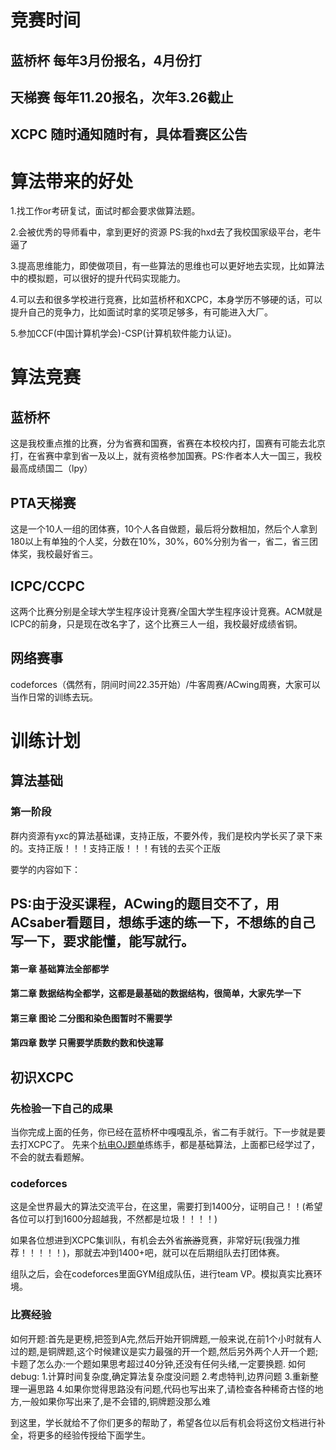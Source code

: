 # 竞赛时间
## 蓝桥杯 每年3月份报名，4月份打
## 天梯赛 每年11.20报名，次年3.26截止
## XCPC 随时通知随时有，具体看赛区公告

# 算法带来的好处

1.找工作or考研复试，面试时都会要求做算法题。

2.会被优秀的导师看中，拿到更好的资源 PS:我的hxd去了我校国家级平台，老牛逼了

3.提高思维能力，即使做项目，有一些算法的思维也可以更好地去实现，比如算法中的模拟题，可以很好的提升代码实现能力。

4.可以去和很多学校进行竞赛，比如蓝桥杯和XCPC，本身学历不够硬的话，可以提升自己的竞争力，比如面试时拿的奖项足够多，有可能进入大厂。

5.参加CCF(中国计算机学会)-CSP(计算机软件能力认证)。 

# 算法竞赛
## 蓝桥杯
这是我校重点推的比赛，分为省赛和国赛，省赛在本校校内打，国赛有可能去北京打，在省赛中拿到省一及以上，就有资格参加国赛。PS:作者本人大一国三，我校最高成绩国二（lpy）

## PTA天梯赛
这是一个10人一组的团体赛，10个人各自做题，最后将分数相加，然后个人拿到180以上有单独的个人奖，分数在10%，30%，60%分别为省一，省二，省三团体奖，我校最好省三。

## ICPC/CCPC
这两个比赛分别是全球大学生程序设计竞赛/全国大学生程序设计竞赛。ACM就是ICPC的前身，只是现在改名字了，这个比赛三人一组，我校最好成绩省铜。

## 网络赛事
codeforces（偶然有，阴间时间22.35开始）/牛客周赛/ACwing周赛，大家可以当作日常的训练去玩。

# 训练计划
## 算法基础
### 第一阶段
群内资源有yxc的算法基础课，支持正版，不要外传，我们是校内学长买了录下来的。支持正版！！！支持正版！！！有钱的去买个正版


要学的内容如下：
## PS:由于没买课程，ACwing的题目交不了，用ACsaber看题目，想练手速的练一下，不想练的自己写一下，要求能懂，能写就行。


#### 第一章 基础算法全部都学

#### 第二章 数据结构全都学，这都是最基础的数据结构，很简单，大家先学一下

#### 第三章 图论 二分图和染色图暂时不需要学

#### 第四章 数学 只需要学质数约数和快速幂


## 初识XCPC
### 先检验一下自己的成果
当你完成上面的任务，你已经在蓝桥杯中嘎嘎乱杀，省二有手就行。下一步就是要去打XCPC了。
先来个[杭电OJ题单](http://acm.hdu.edu.cn/game/entry/problem/list.php?chapterid=1&sectionid=3)练练手，都是基础算法，上面都已经学过了，不会的就去看题解。

### codeforces
这是全世界最大的算法交流平台，在这里，需要打到1400分，证明自己！！(希望各位可以打到1600分超越我，不然都是垃圾！！！！)

如果各位想进到XCPC集训队，有机会去外省~~旅游~~竞赛，非常好玩(我强力推荐！！！！！)，那就去冲到1400+吧，就可以在后期组队去打团体赛。

组队之后，会在codeforces里面GYM组成队伍，进行team VP。模拟真实比赛环境。

### 比赛经验
如何开题:首先是更榜,把签到A完,然后开始开铜牌题,一般来说,在前1个小时就有人过的题,是铜牌题,这个时候建议是实力最强的开一个题,然后另外两个人开一个题;
卡题了怎么办:一个题如果思考超过40分钟,还没有任何头绪,一定要换题.
如何debug:
1.计算时间复杂度,确定算法复杂度没问题
2.考虑特判,边界问题
3.重新整理一遍思路
4.如果你觉得思路没有问题,代码也写出来了,请检查各种稀奇古怪的地方,一般如果你写出来了,是不会错的,铜牌题没那么难

到这里，学长就给不了你们更多的帮助了，希望各位以后有机会将这份文档进行补全，将更多的经验传授给下面学生。


